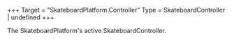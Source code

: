 +++
Target = "SkateboardPlatform.Controller"
Type = SkateboardController | undefined
+++

The SkateboardPlatform's active SkateboardController.